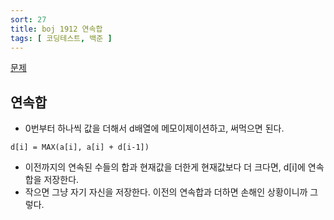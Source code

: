 ```yaml
---
sort: 27
title: boj 1912 연속합
tags: [ 코딩테스트, 백준 ]
---
```


[문제](https://www.acmicpc.net/problem/1912)

## 연속합

* 0번부터 하나씩 값을 더해서 d배열에 메모이제이션하고, 써먹으면 된다.

```
d[i] = MAX(a[i], a[i] + d[i-1])
```

* 이전까지의 연속된 수들의 합과 현재값을 더한게 현재값보다 더 크다면, d[i]에 연속합을 저장한다.
* 작으면 그냥 자기 자신을 저장한다. 이전의 연속합과 더하면 손해인 상황이니까 그렇다.





























